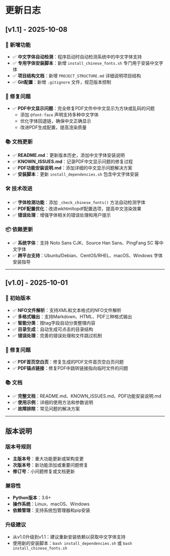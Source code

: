# 更新日志

## [v1.1] - 2025-10-08

### 🎉 新增功能
- ✅ **中文字体自动检测**：程序启动时自动检测系统中的中文字体支持
- ✅ **专用字体安装脚本**：新增 `install_chinese_fonts.sh` 专门用于安装中文字体
- ✅ **项目结构文档**：新增 `PROJECT_STRUCTURE.md` 详细说明项目结构
- ✅ **Git配置**：新增 `.gitignore` 文件，规范版本控制

### 🔧 修复问题
- ✅ **PDF中文显示问题**：完全修复PDF文件中中文显示为方块或乱码的问题
  - 添加 `@font-face` 声明支持多种中文字体
  - 优化字体回退链，确保中文正确显示
  - 改进PDF生成配置，提高渲染质量

### 📚 文档更新
- ✅ **README.md**：更新版本历史，添加中文字体安装说明
- ✅ **KNOWN_ISSUES.md**：记录PDF中文显示问题的修复过程
- ✅ **PDF功能安装说明.md**：添加详细的中文显示问题解决方案
- ✅ **安装脚本**：更新 `install_dependencies.sh` 包含中文字体安装

### 🛠️ 技术改进
- ✅ **字体检测功能**：添加 `_check_chinese_fonts()` 方法自动检测字体
- ✅ **PDF配置优化**：改进wkhtmltopdf配置选项，提高中文渲染效果
- ✅ **错误处理**：增强字体相关的错误处理和用户提示

### 📦 依赖更新
- ✅ **系统字体**：支持 Noto Sans CJK、Source Han Sans、PingFang SC 等中文字体
- ✅ **跨平台支持**：Ubuntu/Debian、CentOS/RHEL、macOS、Windows 字体安装指导

---

## [v1.0] - 2025-10-01

### 🎉 初始版本
- ✅ **NFO文件解析**：支持XML和文本格式的NFO文件解析
- ✅ **多格式输出**：支持Markdown、HTML、PDF三种格式输出
- ✅ **智能分类**：按tag字段自动分类整理内容
- ✅ **目录生成**：自动生成可点击的目录结构
- ✅ **错误处理**：完善的错误处理和文件跳过机制

### 🔧 修复问题
- ✅ **PDF首页空白页**：修复生成的PDF文件首页空白页问题
- ✅ **PDF锚点链接**：修复PDF中跳转链接指向临时文件的问题

### 📚 文档
- ✅ **完整文档**：README.md、KNOWN_ISSUES.md、PDF功能安装说明.md
- ✅ **使用示例**：详细的使用方法和参数说明
- ✅ **故障排除**：常见问题的解决方案

---

## 版本说明

### 版本号规则
- **主版本号**：重大功能更新或架构变更
- **次版本号**：新功能添加或重要问题修复
- **修订号**：小问题修复或文档更新

### 兼容性
- **Python版本**：3.6+
- **操作系统**：Linux、macOS、Windows
- **依赖管理**：支持系统包管理器和pip安装

### 升级建议
- 从v1.0升级到v1.1：建议重新安装依赖以获取中文字体支持
- 使用新的安装脚本：`bash install_dependencies.sh` 或 `bash install_chinese_fonts.sh`
